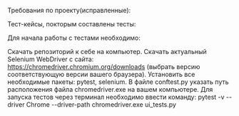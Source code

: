 Требования по проекту(исправленные):

Тест-кейсы, покторым составлены тесты: 

Для начала работы с тестами необходимо:

Скачать репозиторий к себе на компьютер.
Скачать актуальный Selenium WebDriver с сайта: https://chromedriver.chromium.org/downloads (выбрать версию соответствующую версии вашего браузера).
Установить все необходимые пакеты: pytest, selenium.
В файле conftest.py указать путь расположения файла chromedriver.exe на вашем компьютере.
Для запуска тестов через терминал необходимо ввести команду:
pytest -v --driver Chrome --driver-path chromedriver.exe ui_tests.py
